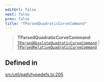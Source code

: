 ```yaml
---
editUrl: false
next: false
prev: false
title: "TParsedQuadraticCurveCommand"
---
```


> **TParsedQuadraticCurveCommand**: [`TParsedAbsoluteQuadraticCurveCommand`](/api/namespaces/util/type-aliases/tparsedabsolutequadraticcurvecommand/) \| [`TParsedRelativeQuadraticCurveCommand`](/api/namespaces/util/type-aliases/tparsedrelativequadraticcurvecommand/)

## Defined in

[src/util/path/typedefs.ts:205](https://github.com/fabricjs/fabric.js/blob/8748628df7e9de00ba77413bfc3ad9e9fe9d4f30/src/util/path/typedefs.ts#L205)
